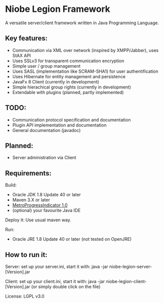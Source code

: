 Niobe Legion Framework
======================

A versatile server/client framework written in Java Programming Language.

Key features:
-------------
- Communication via XML over network (inspired by XMPP/Jabber), uses StAX API
- Uses SSLv3 for transparent communication encryption
- Simple user / group management
- Uses SASL (implementation like SCRAM-SHA1) for user authentification
- Uses Hibernate for entity management and persistence
- JavaFx 8 Client (currently in development)
- Simple hierachical group rights (currently in development)
- Extendable with plugins (planned, partly implemented)

TODO:
-----
- Communication protocol specification and documentation
- Plugin API implementation and documentation
- General documentation (javadoc)

Planned:
-------
- Server administration via Client

Requirements:
-------------
Build:

- Oracle JDK 1.8 Update 40 or later
- Maven 3.X or later
- [MetroProgressIndicator 1.0](https://github.com/fireandfuel/MetroProgressIndicator)
- (optional) your favourite Java IDE

Deploy it: Use usual maven way.

Run:

- Oracle JRE 1.8 Update 40 or later (not tested on OpenJRE)

How to run it:
--------------
Server: set up your server.ini, start it with: java -jar niobe-legion-server-[Version].jar

Client: set up your client.ini, start it with: java -jar niobe-legion-client-[Version].jar
(or simply double click on the file)

License: LGPL v3.0
